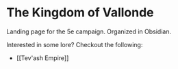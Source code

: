 # The Kingdom of Vallonde
Landing page for the 5e campaign. Organized in Obsidian.

Interested in some lore? Checkout the following:
- [[Tev'ash Empire]]